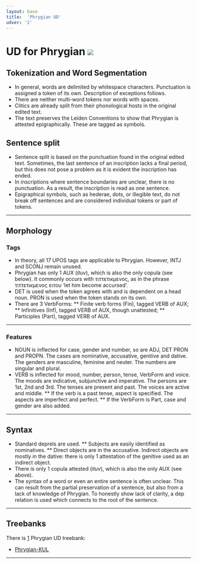 ```yaml
---
layout: base
title:  'Phrygian UD'
udver: '2'
---
```


# UD for Phrygian <span class="flagspan"><img class="flag" src="../../flags/svg/TR.svg" /></span>

## Tokenization and Word Segmentation

* In general, words are delimited by whitespace characters. Punctuation is assigned a token of its own. Description of exceptions follows.
*	There are neither multi-word tokens nor words with spaces.
*	Clitics are already split from their phonological hosts in the original edited text.
*	The text preserves the Leiden Conventions to show that Phrygian is attested epigraphically. These are tagged as symbols.

## Sentence split
*	Sentence split is based on the punctuation found in the original edited text. Sometimes, the last sentence of an inscription lacks a final period, but this does not pose a problem as it is evident the inscription has ended.
* In inscriptions where sentence boundaries are unclear, there is no punctuation. As a result, the inscription is read as one sentence.
* Epigraphical symbols, such as hederae, dots, or illegible text, do not break off sentences and are considered individual tokens or part of tokens.

---

## Morphology

### Tags

* In theory, all 17 UPOS tags are applicable to Phrygian. However, INTJ and SCONJ remain unused.
*	Phrygian has only 1 AUX (_ituv_), which is also the only copula (see below). It commonly occurs with τιττετικμενος, as in the phrase τιττετικμενος ειτου ‘let him become accursed’.
*	DET is used when the token agrees with and is dependent on a head noun. PRON is used when the token stands on its own.
*	There are 3 VerbForms:
**	Finite verb forms (Fin), tagged VERB of AUX;
**	Infinitives (Inf), tagged VERB of AUX, though unattested;
**	Participles (Part), tagged VERB of AUX.

---

### Features

*	NOUN is inflected for case, gender and number, so are ADJ, DET PRON and PROPN. The cases are nominative, accusative, genitive and dative. The genders are masculine, feminine and neuter. The numbers are singular and plural.
*	VERB is inflected for mood, number, person, tense, VerbForm and voice. The moods are indicative, subjunctive and imperative. The persons are 1st, 2nd and 3rd. The tenses are present and past. The voices are active and middle.
**	If the verb is a past tense, aspect is specified. The aspects are imperfect and perfect.
**	If the VerbForm is Part, case and gender are also added.

---

## Syntax

*	Standard deprels are used.
**	Subjects are easily identified as nominatives.
**	Direct objects are in the accusative. Indirect objects are mostly in the dative: there is only 1 attestation of the genitive used as an indirect object.
*	There is only 1 copula attested (_ituv_), which is also the only AUX (see above).
*	The syntax of a word or even an entire sentence is often unclear. This can result from the partial preservation of a sentence, but also from a lack of knowledge of Phrygian. To honestly show lack of clarity, a dep relation is used which connects to the root of the sentence.

---

## Treebanks

There is [1](../treebanks/xpg-comparison.html) Phrygian UD treebank:

  * [Phrygian-KUL](../treebanks/xpg_kul/index.html)

---

